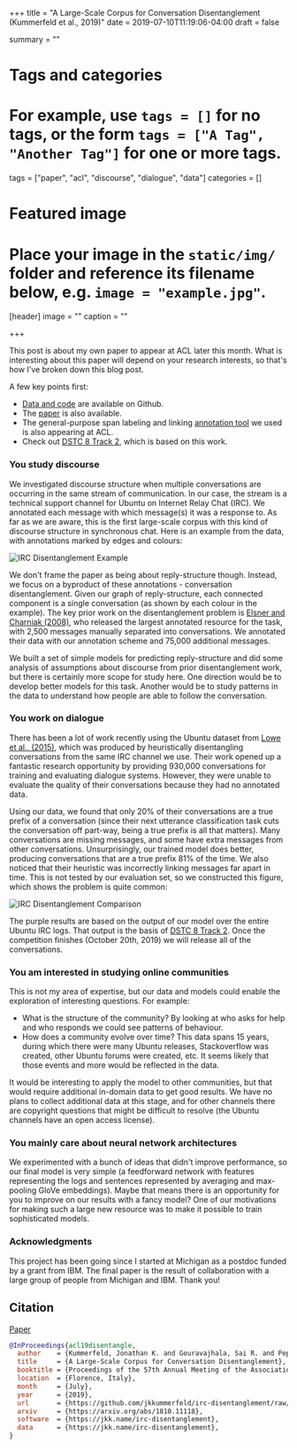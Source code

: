 +++
title = "A Large-Scale Corpus for Conversation Disentanglement (Kummerfeld et al., 2019)"
date = 2019-07-10T11:19:06-04:00
draft = false

summary = ""

# Tags and categories
# For example, use `tags = []` for no tags, or the form `tags = ["A Tag", "Another Tag"]` for one or more tags.
tags = ["paper", "acl", "discourse", "dialogue", "data"]
categories = []

# Featured image
# Place your image in the `static/img/` folder and reference its filename below, e.g. `image = "example.jpg"`.
[header]
image = ""
caption = ""

+++

This post is about my own paper to appear at ACL later this month.
What is interesting about this paper will depend on your research interests, so that's how I've broken down this blog post.

A few key points first:

- [Data and code](https://jkk.name/irc-disentanglement/) are available on Github.
- The [paper](https://github.com/jkkummerfeld/irc-disentanglement/raw/master/acl19irc.pdf) is also available.
- The general-purpose span labeling and linking [annotation tool](https://jkk.name/slate/) we used is also appearing at ACL.
- Check out [DSTC 8 Track 2](https://github.com/dstc8-track2/NOESIS-II), which is based on this work.

### You study discourse

We investigated discourse structure when multiple conversations are occurring in the same stream of communication.
In our case, the stream is a technical support channel for Ubuntu on Internet Relay Chat (IRC).
We annotated each message with which message(s) it was a response to.
As far as we are aware, this is the first large-scale corpus with this kind of discourse structure in synchronous chat.
Here is an example from the data, with annotations marked by edges and colours:

![IRC Disentanglement Example](/img/post/irc-disentanglement-example.png)

We don't frame the paper as being about reply-structure though.
Instead, we focus on a byproduct of these annotations - conversation disentanglement.
Given our graph of reply-structure, each connected component is a single conversation (as shown by each colour in the example).
The key prior work on the disentanglement problem is [Elsner and Charniak (2008)](https://www.aclweb.org/anthology/P08-1095), who released the largest annotated resource for the task, with 2,500 messages manually separated into conversations.
We annotated their data with our annotation scheme and 75,000 additional messages.

We built a set of simple models for predicting reply-structure and did some analysis of assumptions about discourse from prior disentanglement work, but there is certainly more scope for study here.
One direction would be to develop better models for this task.
Another would be to study patterns in the data to understand how people are able to follow the conversation.

### You work on dialogue

There has been a lot of work recently using the Ubuntu dataset from [Lowe et al., (2015)](https://github.com/rkadlec/ubuntu-ranking-dataset-creator), which was produced by heuristically disentangling conversations from the same IRC channel we use.
Their work opened up a fantastic research opportunity by providing 930,000 conversations for training and evaluating dialogue systems.
However, they were unable to evaluate the quality of their conversations because they had no annotated data.

Using our data, we found that only 20% of their conversations are a true prefix of a conversation (since their next utterance classification task cuts the conversation off part-way, being a true prefix is all that matters).
Many conversations are missing messages, and some have extra messages from other conversations.
Unsurprisingly, our trained model does better, producing conversations that are a true prefix 81% of the time.
We also noticed that their heuristic was incorrectly linking messages far apart in time.
This is not tested by our evaluation set, so we constructed this figure, which shows the problem is quite common:

![IRC Disentanglement Comparison](/img/post/irc-disentanglement-comparison.png)

The purple results are based on the output of our model over the entire Ubuntu IRC logs.
That output is the basis of [DSTC 8 Track 2](https://github.com/dstc8-track2/NOESIS-II).
Once the competition finishes (October 20th, 2019) we will release all of the conversations.

### You am interested in studying online communities

This is not my area of expertise, but our data and models could enable the exploration of interesting questions.
For example:

- What is the structure of the community? By looking at who asks for help and who responds we could see patterns of behaviour.
- How does a community evolve over time? This data spans 15 years, during which there were many Ubuntu releases, Stackoverflow was created, other Ubuntu forums were created, etc. It seems likely that those events and more would be reflected in the data.

It would be interesting to apply the model to other communities, but that would require additional in-domain data to get good results.
We have no plans to collect additional data at this stage, and for other channels there are copyright questions that might be difficult to resolve (the Ubuntu channels have an open access license).

### You mainly care about neural network architectures

We experimented with a bunch of ideas that didn't improve performance, so our final model is very simple (a feedforward network with features representing the logs and sentences represented by averaging and max-pooling GloVe embeddings).
Maybe that means there is an opportunity for you to improve on our results with a fancy model?
One of our motivations for making such a large new resource was to make it possible to train sophisticated models.

### Acknowledgments

This project has been going since I started at Michigan as a postdoc funded by a grant from IBM.
The final paper is the result of collaboration with a large group of people from Michigan and IBM.
Thank you!

## Citation

[Paper](https://github.com/jkkummerfeld/irc-disentanglement/raw/master/acl19irc.pdf)

```bibtex
@InProceedings{acl19disentangle,
  author    = {Kummerfeld, Jonathan K. and Gouravajhala, Sai R. and Peper, Joseph and Athreya, Vignesh and Gunasekara, Chulaka and Ganhotra, Jatin and Patel, Siva Sankalp and Polymenakos, Lazaros and Lasecki, Walter S.},
  title     = {A Large-Scale Corpus for Conversation Disentanglement},
  booktitle = {Proceedings of the 57th Annual Meeting of the Association for Computational Linguistics (Volume 1: Long Papers)},
  location  = {Florence, Italy},
  month     = {July},
  year      = {2019},
  url       = {https://github.com/jkkummerfeld/irc-disentanglement/raw/master/acl19irc.pdf},
  arxiv     = {https://arxiv.org/abs/1810.11118},
  software  = {https://jkk.name/irc-disentanglement},
  data      = {https://jkk.name/irc-disentanglement},
}
```
